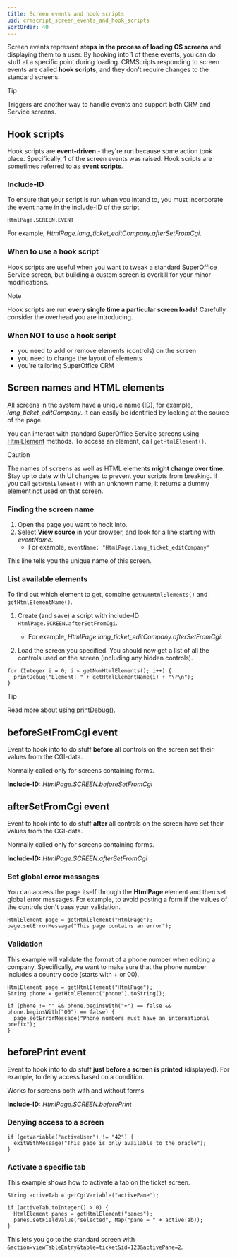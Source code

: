 ```yaml
---
title: Screen events and hook scripts
uid: crmscript_screen_events_and_hook_scripts
SortOrder: 40
---
```


Screen events represent **steps in the process of loading CS screens** and displaying them to a user. By hooking into 1 of these events, you can do stuff at a specific point during loading. CRMScripts responding to screen events are called **hook scripts**, and they don't require changes to the standard screens.

> [!TIP]
> Triggers are another way to handle events and support both CRM and Service screens.

## Hook scripts

Hook scripts are **event-driven** - they're run because some action took place. Specifically, 1 of the screen events was raised. Hook scripts are sometimes referred to as **event scripts**.

### Include-ID

To ensure that your script is run when you intend to, you must incorporate the event name in the include-ID of the script.

`HtmlPage.SCREEN.EVENT`

For example, *HtmlPage.lang_ticket_editCompany.afterSetFromCgi*.

### When to use a hook script

Hook scripts are useful when you want to tweak a standard SuperOffice Service screen, but building a custom screen is overkill for your minor modifications.

> [!NOTE]
> Hook scripts are run **every single time a particular screen loads!** Carefully consider the overhead you are introducing.

### When NOT to use a hook script

* you need to add or remove elements (controls) on the screen
* you need to change the layout of elements
* you're tailoring SuperOffice CRM

## Screen names and HTML elements

All screens in the system have a unique name (ID), for example, *lang_ticket_editCompany*. It can easily be identified by looking at the source of the page.

You can interact with standard SuperOffice Service screens using [HtmlElement](@crmscript_htmlelement) methods. To access an element, call `getHtmlElement()`.

> [!CAUTION]
> The names of screens as well as HTML elements **might change over time**. Stay up to date with UI changes to prevent your scripts from breaking. If you call `getHtmlElement()` with an unknown name, it returns a dummy element not used on that screen.

### Finding the screen name

1. Open the page you want to hook into.
2. Select **View source** in your browser, and look for a line starting with *eventName*.
    * For example, `eventName: "HtmlPage.lang_ticket_editCompany"`

This line tells you the unique name of this screen.

### List available elements

To find out which element to get, combine `getNumHtmlElements()` and `getHtmlElementName()`.

1. Create (and save) a script with include-ID `HtmlPage.SCREEN.afterSetFromCgi`.
    * For example, *HtmlPage.lang_ticket_editCompany.afterSetFromCgi*.

2. Load the screen you specified. You should now get a list of all the controls used on the screen (including any hidden controls).

```crmscript
for (Integer i = 0; i < getNumHtmlElements(); i++) {
  printDebug("Element: " + getHtmlElementName(i) + "\r\n");
}
```

> [!TIP]
> Read more about [using printDebug()](@crmscript_debug_print_debug).

## beforeSetFromCgi event

Event to hook into to do stuff **before** all controls on the screen set their values from the CGI-data.

Normally called only for screens containing forms.

**Include-ID:** *HtmlPage.SCREEN.beforeSetFromCgi*

## afterSetFromCgi event

Event to hook into to do stuff **after** all controls on the screen have set their values from the CGI-data.

Normally called only for screens containing forms.

**Include-ID:** *HtmlPage.SCREEN.afterSetFromCgi*

### Set global error messages

You can access the page itself through the **HtmlPage** element and then set global error messages. For example, to avoid posting a form if the values of the controls don't pass your validation.

```crmscript
HtmlElement page = getHtmlElement("HtmlPage");
page.setErrorMessage("This page contains an error");
```

### Validation

This example will validate the format of a phone number when editing a company. Specifically, we want to make sure that the phone number includes a country code (starts with + or 00).

```crmscript
HtmlElement page = getHtmlElement("HtmlPage");
String phone = getHtmlElement("phone").toString();

if (phone != "" && phone.beginsWith("+") == false && phone.beginsWith("00") == false) {
  page.setErrorMessage("Phone numbers must have an international prefix");
}
```

## beforePrint event

Event to hook into to do stuff **just before a screen is printed** (displayed). For example, to deny access based on a condition.

Works for screens both with and without forms.

**Include-ID:** *HtmlPage.SCREEN.beforePrint*

### Denying access to a screen

```crmscript
if (getVariable("activeUser") != "42") {
  exitWithMessage("This page is only available to the oracle");
}
```

### Activate a specific tab

This example shows how to activate a tab on the ticket screen.

```crmscript
String activeTab = getCgiVariable("activePane");

if (activeTab.toInteger() > 0) {
  HtmlElement panes = getHtmlElement("panes");
  panes.setFieldValue("selected", Map("pane = " + activeTab));
}
```

This lets you go to the standard screen with `&action=viewTableEntry&table=ticket&id=123&activePane=2`.
